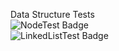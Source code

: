 Data Structure Tests\
![NodeTest Badge](https://img.shields.io/badge/dynamic/json?url=https%3A%2F%2Fraw.githubusercontent.com%2FLearningRiven%2FAlgorithmPractice%2Fci-stats%2Ftest-summary.json&query=%24%5B0%5D.message&style=plastic&logo=junit5&logoSize=large&label=NodeTest&color=informational)\
![LinkedListTest Badge](https://img.shields.io/badge/dynamic/json?url=https%3A%2F%2Fraw.githubusercontent.com%2FLearningRiven%2FAlgorithmPractice%2Fci-stats%2Ftest-summary.json&query=%24%5B1%5D.message&style=plastic&logo=junit5&logoSize=large&label=LinkedListTest&color=informational)
